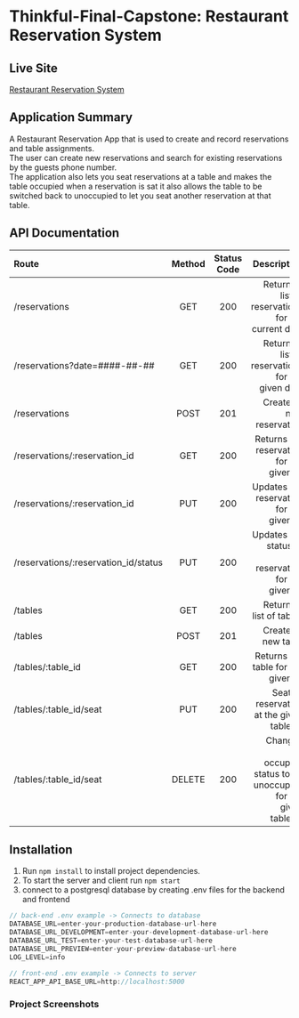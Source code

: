 # Thinkful-Final-Capstone: Restaurant Reservation System

## Live Site
[Restaurant Reservation System](https://front-end-942mlohrp-ljcuriel10.vercel.app/dashboard "Restaurant Reservation System")  

## Application Summary
A Restaurant Reservation App that is used to create and record reservations and table assignments.  
The user can create new reservations and search for existing reservations by the guests phone number.  
The application also lets you seat reservations at a table and makes the table occupied when a reservation 
is sat it also allows the table to be switched back to unoccupied to let you seat another reservation at that table.

## API Documentation

| Route       | Method      | Status Code | Description   |
| :---        |    :----:   |     :----:   |        ---:  |
| /reservations      | GET   | 200  | Returns a list of reservations for the current date |
| /reservations?date=####-##-##      | GET |  200    | Returns a list of reservations for the given date |
| /reservations      | POST  | 201    | Creates a new reservation |
| /reservations/:reservation_id      | GET  | 200     | Returns the reservation for the given ID |
| /reservations/:reservation_id      | PUT  | 200     | Updates the reservation for the given ID |
| /reservations/:reservation_id/status      | PUT  | 200     | Updates the status of the reservation for the given ID |
| /tables   | GET  | 200      | Returns a list of tables     |
| /tables   | POST  | 201      | Creates a new table     |
| /tables/:table_id   | GET   |   200   | Returns the table for the given ID     |
| /tables/:table_id/seat   | PUT | 200      | Seats a reservation at the given table_id     |
| /tables/:table_id/seat   | DELETE  | 200      | Changes the occupied status to be unoccupied for the given table_id     |

## Installation
1. Run `npm install` to install project dependencies.
2. To start the server and client run `npm start`
3. connect to a postgresql database by creating .env files for the backend and frontend
 ```js
// back-end .env example -> Connects to database
DATABASE_URL=enter-your-production-database-url-here
DATABASE_URL_DEVELOPMENT=enter-your-development-database-url-here
DATABASE_URL_TEST=enter-your-test-database-url-here
DATABASE_URL_PREVIEW=enter-your-preview-database-url-here
LOG_LEVEL=info

// front-end .env example -> Connects to server
REACT_APP_API_BASE_URL=http://localhost:5000
```

### Project Screenshots

